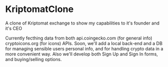 # KriptomatClone
A clone of Kriptomat exchange to show my capabilities to it's founder and it's CEO

Currently fecthing data from both api.coingecko.com (for general info) cryptoicons.org (for icons) APIs. Soon, we'll add a local back-end and a DB for managing sensible users personal info, and for handling crypto data in a more convenient way. Also we'll develop both Sign Up and Sign In forms, and buying/selling options.
